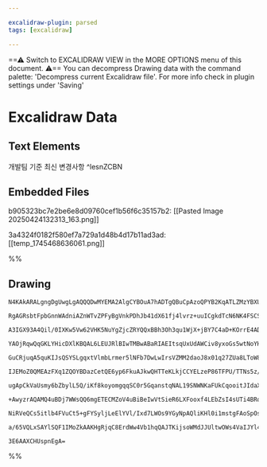 ```yaml
---

excalidraw-plugin: parsed
tags: [excalidraw]

---
```

==⚠  Switch to EXCALIDRAW VIEW in the MORE OPTIONS menu of this document. ⚠== You can decompress Drawing data with the command palette: 'Decompress current Excalidraw file'. For more info check in plugin settings under 'Saving'


# Excalidraw Data

## Text Elements
개발팀 기준 최신 변경사항 ^lesnZCBN

## Embedded Files
b905323bc7e2be6e8d09760cef1b56f6c35157b2: [[Pasted Image 20250424132313_163.png]]

3a4324f0182f580ef7a729a1d48b4d17b11ad3ad: [[temp_1745468636061.png]]

%%
## Drawing
```compressed-json
N4KAkARALgngDgUwgLgAQQQDwMYEMA2AlgCYBOuA7hADTgQBuCpAzoQPYB2KqATLZMzYBXUtiRoIACyhQ4zZAHoFAc0JRJQgEYA6bGwC2CgF7N6hbEcK4OCtptbErHALRY8RMpWdx8Q1TdIEfARcZgRmBShcZQUebQBObR4aOiCEfQQOKGZuAG1wMFAwYogSbghcADUAUR5mAFYANkIADgBpUgBFAH16jhaAMzbCAfwU4shYRHLCfWikfhLMbmcA

RgAGRsbtFpbGnnWAdniAZnWTvZPFyBgVnkPDhJb41dX61fj4lvrz+uuICgkdTcN6NK4FSCSBCEZTSbgnAAsfAhFQ4ymC3HW/2YUFIbAA1ggAMJsfBsUjlXHWZhwXCBLLjEqaXDYfHKPFCDjEElkikSKkcGl0zJQRmQAaEfD4ADKsAxEkEHjFEBxeMJAHUgZJuMiJircQSELKYPL0Iqyv8ObCOOEcmhVv82LTsGpbvb1liUezhHAAJLEO2oXIAXX+

A3IGX93A4Qil/0IXKw5Vw62VHK5NuYgZjcZRYQQxBBh3Oh3qu1WjX+jBY7C4aD+KOrrE4ADlOGIQa94usWhcEfHmAARNJQAvcAYEML/TTCLnVYIZLLZ2P4f5CODEXCjwv2w4I+oIxrfXYPT16ogcfHRlf/MmssdoCf4Kd5qJQISBiCILkJ5TKiXBFGEiaN29QnDwJyaNghwIDwmgII0CAtMQ6zxIcjTrGIAyrJoTQDI02AnO89SHJoyTYu44hBhC

YAOjRqwQqGKLYHicDXlKBQAL6LEUJRlBIwTMBwABaRIAEItsqUxUdAWCiv8yxoGs5wtNoYHxEiBx7vEYEtP8bqoM4JwnNs6H7s8RygusuolICxDAmgCLrAi2hIicLzxI0DyHIi/YolCMJwo5DZ6tY6JUWeJSqoaPLkuUADEqwIElSXKsyrLepy3KknF/LkIKtL0vJKIATKcoyeahbYgaGpajq1Vqka5XlJVabCNatogo6zquiCHr/JlfoBnkTF6u

GuCRjuqA5quKIJsQSYSLgqxtVlmbLrmer5lNFb7DwLwIrsVZMM2daoJ8x01q27ZUa8LToW8hyrDZkCEEOI4PqgT4vnqM5ZfO6Qihts16uum7bkW+6Hnsz2HC0dHngmV5oDNt5sPeU3fQg/yjpgooSIAODWADg9gAAy6ggAMdYAAJOoIAOrOAAdDqCAAM9gC9NYANQOALaraaUAAKnJ5TE2TVO0wzLMc/+nBQNKhBGFRJlhhLABiE2SgZIUlLjUAA

IJEMoZ0QMEAzFXq1ZQOYBDazCetQE6yp6FkuAJkwQHTTeKLkjCCYELzeP86TFPU/TTNs5z/y4EI1sAErhNLVG4kI2MoheCAABLQrC+OoKsST1FxPFzVNEDYMQmudDAbIRwA4kIAAyQjxOqACqADyzCkAr3OdFJ8AybM8zKophkbO82irO5PDvAio/rO8+ncM82jnIeTSIgeZxHv8dkOZnZaJGhzm9j8LQ8Ie/wBenc+nK5JylqHaKmpFAg1cSOV8

ugApCkVaUsmy6bZbylL5Q/iKf8koyomgqqSC0r5GqanstqNAL19SNWNKaFUkCqooitJIdaXU3Y9VgH1B+EBBr+kDCGMMEYEDO1RnNRMA8KjkUwbOYgOCUauy2ggT67wXgHD2H5Y2J1azcB+JdU6bYOAdntMZE4z14YYQHMOYIENHyTgTr9ZhANFzZHYiDEoYMtyfVWHuA8R4wTfH6onJGOi0YY3HKo6qW4PzlG/I4NEIDAIFxOLgBE4EEQDHWKsI

+AwyzrAQAMQ4uBDj7WWsQQ6mgETECMZoV4uBiBeIwVtSieR6LXFooxf4LEbZsI4sUTi4BRoVDgHAWUBjuC8WgFCDI5QdZwkWAwQgCAKBiW/plLksVX4QHigMYZIzGSFxEEVX0o59Cykav0hKKVkoLAKOM0gkzpndIyr/eZeVqSFWAW07AEyRRTPSArUBKCIFKkOccrIpyZlP1gVvGyqz1npFmYaS5LV0FjKOWsk50yI7tWwZ1e0Nz/l3OmU3fBBk

NiRVeQCs5itlb4FVuCt5+gFYSyljLeElYVl/Ixd7LWOs9YGyNpAQliKHl0i1mstgFAoSpOsQS25UB7nVC5JreljKQgFzpHiKg6LqXcsFdzbu5Rf5jOYIUqUAANEEPB7jaAemCSex9UIIn4QIWV+AACa3AvKPHqDpaymxSxljlisowbADB1MbAQeOmI1IIm7PEXOrKIXssBcw1h6ApVtPZCQHFVEDiBtIMG0cbF6zhpIAAWTYAtTluBNDBExvYlZQ

a/65VQLxSAYlSQF1IMoZkAAKHgRjqC8ErdWw4Vb1hqQAJTKijsoWMdJJUltwOWs4VaIJYl4L21ADb6jNo9SUKlWQPmEmhabTgwM2njQyFHRMEa3FoDzRgDgKa03cDjmoidRBo2oH3f8bdTS0CnrduHJOe7SDx3HZAOwAArBA2BsjSm3XABNSbt2ps+ljNpLJTaMG5rasYG6UTSRamkd9QiCkfmtvocV0xim6MgHeQk6bnwHow6ELWcHQPgZ0VxcA

3E6AAXCHUspnEgA=
```
%%